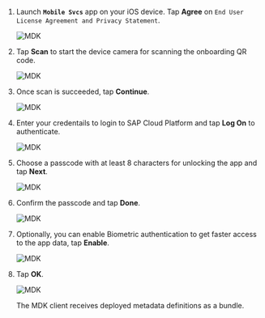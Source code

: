 1. Launch **`Mobile Svcs`** app on your iOS device. Tap **Agree** on `End User License Agreement and Privacy Statement`.

    ![MDK](img_1.png)

2. Tap **Scan** to start the device camera for scanning the onboarding QR code.

    ![MDK](img_2.png)

3. Once scan is succeeded, tap **Continue**.

    ![MDK](img_3.png)

4. Enter your credentails to login to SAP Cloud Platform and tap **Log On** to authenticate.

    ![MDK](img_4.png)

5. Choose a passcode with at least 8 characters for unlocking the app and tap **Next**.

    ![MDK](img_5.png)

6. Confirm the passcode and tap **Done**.

    ![MDK](img_6.png)

7. Optionally, you can enable Biometric authentication to get faster access to the app data, tap **Enable**.

    ![MDK](img_7.png)

8. Tap **OK**.

    ![MDK](img_8.png)

    The MDK client receives deployed metadata definitions as a bundle.